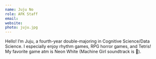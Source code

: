 ```yaml
---
name: Juju No
role: AFK Staff
email:
website:
photo: juju.jpg
---
```


Hello! I’m Juju, a fourth-year double-majoring in Cognitive Science/Data Science. I especially enjoy rhythm games, RPG horror games, and Tetris! My favorite game atm is Neon White (Machine Girl soundtrack is 🐐).